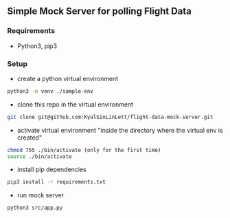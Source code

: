 ## Simple Mock Server for polling Flight Data

### Requirements
- Python3, pip3

### Setup
- create a python virtual environment
```bash
python3 -m venv ./sample-env
```
- clone this repo in the virtual environment
```bash
git clone git@github.com:KyalSinLinLett/flight-data-mock-server.git
```
- activate virtual environment
"inside the directory where the virtual env is created"
```bash
chmod 755 ./bin/activate (only for the first time)
source ./bin/activate
```
- install pip dependencies
```bash
pip3 install -r requirements.txt
```
- run mock server
```bash
python3 src/app.py
```
